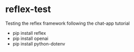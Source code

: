 # reflex-test
Testing the reflex framework following the chat-app tutorial

- pip install reflex
- pip install openai
- pip install python-dotenv